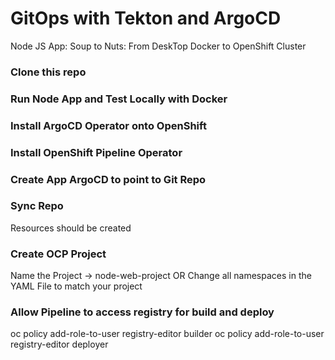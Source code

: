 # GitOps with Tekton and ArgoCD
Node JS App: Soup to Nuts: From DeskTop Docker to OpenShift Cluster 

### Clone this repo

### Run Node App and Test Locally with Docker 

### Install ArgoCD Operator onto OpenShift 

### Install OpenShift Pipeline Operator 

### Create App ArgoCD to point to Git Repo 

### Sync Repo 
Resources should be created 

### Create OCP Project 
Name the Project -> node-web-project
OR Change all namespaces in the YAML File to match your project  

### Allow Pipeline to access registry for build and deploy
oc policy add-role-to-user registry-editor builder
oc policy add-role-to-user registry-editor deployer



